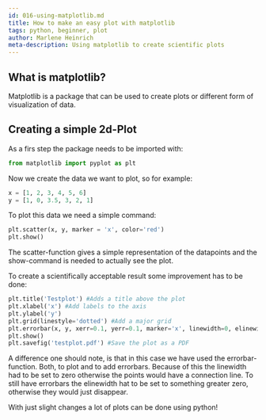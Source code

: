 ```yaml
---
id: 016-using-matplotlib.md
title: How to make an easy plot with matplotlib
tags: python, beginner, plot
author: Marlene Heinrich
meta-description: Using matplotlib to create scientific plots
---
```


## What is matplotlib?

Matplotlib is a package that can be used to create plots or different form of
visualization of data.

## Creating a simple 2d-Plot

As a firs step the package needs to be imported with:

```python
from matplotlib import pyplot as plt
```

Now we create the data we want to plot, so for example:
```python
x = [1, 2, 3, 4, 5, 6]
y = [1, 0, 3.5, 3, 2, 1]
```

To plot this data we need a simple command:
```python
plt.scatter(x, y, marker = 'x', color='red')
plt.show()
```
The scatter-function gives a simple representation of the datapoints and the
show-command is needed to actually see the plot.

To create a scientifically acceptable result some improvement has to be done:
```python
plt.title('Testplot') #Adds a title above the plot
plt.xlabel('x') #Add labels to the axis
plt.ylabel('y')
plt.grid(linestyle='dotted') #Add a major grid
plt.errorbar(x, y, xerr=0.1, yerr=0.1, marker='x', linewidth=0, elinewidth=1)
plt.show()
plt.savefig('testplot.pdf') #Save the plot as a PDF
```
A difference one should note, is that in this case we have used the
errorbar-function. Both, to plot and to add errorbars. Because of this the
linewidth had to be set to zero otherwise the points would have a connection
line. To still have errorbars the elinewidth hat to be set to something greater
zero, otherwise they would just disappear.

With just slight changes a lot of plots can be done using python!
